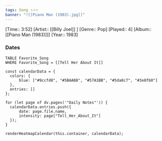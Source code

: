 ```yaml
---
tags: Song ⭐⭐⭐ 
banner: "![[Piano Man (1983).jpg]]"
---
```

[Time:: 3:52]
[Artist:: [[Billy Joel]] ]
[Genre:: Pop]
[Played:: 4]
[Album:: [[Piano Man (1983)]]]
[Year:: 1983]
### Dates
````dataview
TABLE Favorite_Song
WHERE Favorite_Song = [[Tell Her About It]]
````
  ```dataviewjs
const calendarData = { 
	colors: { 
		blue: ["#9ccfd8", "#5BAAB8", "#57A1BB", "#5da8c7", "#3e8fb0"] 
	}, 
	entries: [] 
}; 

for (let page of dv.pages('"Daily Notes"')) { 
	calendarData.entries.push({ 
		date: page.file.name, 
		intensity: page["Tell_Her_About_It"]
	}); 
} 

renderHeatmapCalendar(this.container, calendarData);
```

